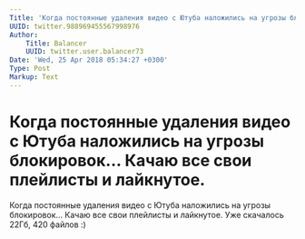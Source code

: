 ```yaml
---
Title: 'Когда постоянные удаления видео с Ютуба наложились на угрозы блокировок… Качаю все свои плейлисты и лайкнутое.'
UUID: twitter.988969455567998976
Author:
    Title: Balancer
    UUID: twitter.user.balancer73
Date: 'Wed, 25 Apr 2018 05:34:27 +0300'
Type: Post
Markup: Text
---
```


# Когда постоянные удаления видео с Ютуба наложились на угрозы блокировок… Качаю все свои плейлисты и лайкнутое.

Когда постоянные удаления видео с Ютуба наложились на угрозы
блокировок… Качаю все свои плейлисты и лайкнутое. Уже
скачалось 22Гб, 420 файлов :)